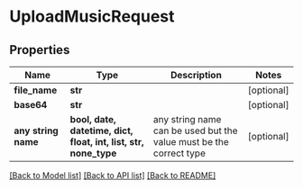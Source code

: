 # UploadMusicRequest


## Properties
Name | Type | Description | Notes
------------ | ------------- | ------------- | -------------
**file_name** | **str** |  | [optional] 
**base64** | **str** |  | [optional] 
**any string name** | **bool, date, datetime, dict, float, int, list, str, none_type** | any string name can be used but the value must be the correct type | [optional]

[[Back to Model list]](../README.md#documentation-for-models) [[Back to API list]](../README.md#documentation-for-api-endpoints) [[Back to README]](../README.md)



